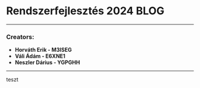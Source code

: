# Rendszerfejlesztés 2024 BLOG

---

### Creators:
- **Horváth Erik - M3ISEG**
- **Váli Ádám - E6XNE1**
- **Neszler Dárius - YGPGHH**

---

teszt
